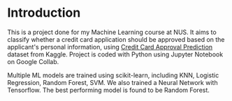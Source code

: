 # Introduction
This is a project done for my Machine Learning course at NUS. It aims to classify whether a credit card application should be approved based on the applicant's personal information, using [Credit Card Approval Prediction](https://www.kaggle.com/datasets/rikdifos/credit-card-approval-prediction) dataset from Kaggle. Project is coded with Python using Jupyter Notebook on Google Collab.

Multiple ML models are trained using scikit-learn, including KNN, Logistic Regression, Random Forest, SVM. We also trained a Neural Network with Tensorflow. The best performing model is found to be Random Forest.
